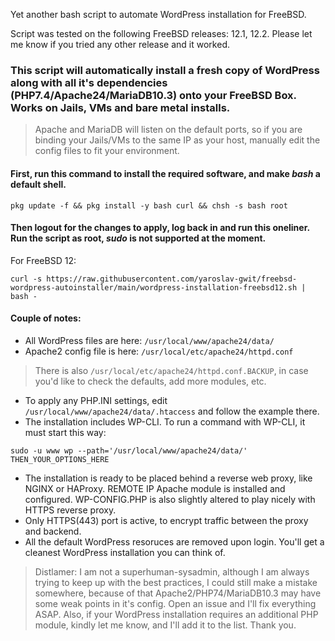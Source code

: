 Yet another bash script to automate WordPress installation for FreeBSD.

Script was tested on the following FreeBSD releases: 12.1, 12.2. Please let me know if you tried any other release and it worked.

### This script will automatically install a fresh copy of WordPress along with all it's dependencies (PHP7.4/Apache24/MariaDB10.3) onto your FreeBSD Box. Works on Jails, VMs and bare metal installs.
> Apache and MariaDB will listen on the default ports, so if you are binding your Jails/VMs to the same IP as your host, manually edit the config files to fit your environment.

#### First, run this command to install the required software, and make *bash* a default shell.
```
pkg update -f && pkg install -y bash curl && chsh -s bash root
```

#### Then logout for the changes to apply, log back in and run this oneliner. Run the script as root, *sudo* is not supported at the moment.
For FreeBSD 12:<br>
```
curl -s https://raw.githubusercontent.com/yaroslav-gwit/freebsd-wordpress-autoinstaller/main/wordpress-installation-freebsd12.sh | bash -
```

#### Couple of notes:
- All WordPress files are here: <code>/usr/local/www/apache24/data/</code>
- Apache2 config file is here: <code>/usr/local/etc/apache24/httpd.conf</code>
> There is also <code>/usr/local/etc/apache24/httpd.conf.BACKUP</code>, in case you'd like to check the defaults, add more modules, etc.
- To apply any PHP.INI settings, edit <code>/usr/local/www/apache24/data/.htaccess</code> and follow the example there.
- The installation includes WP-CLI. To run a command with WP-CLI, it must start this way:<br>
```
sudo -u www wp --path='/usr/local/www/apache24/data/' THEN_YOUR_OPTIONS_HERE
```
- The installation is ready to be placed behind a reverse web proxy, like NGINX or HAProxy. REMOTE IP Apache module is installed and configured. WP-CONFIG.PHP is also slightly altered to play nicely with HTTPS reverse proxy.
- Only HTTPS(443) port is active, to encrypt traffic between the proxy and backend.
- All the default WordPress resoruces are removed upon login. You'll get a cleanest WordPress installation you can think of.

> Distlamer: I am not a superhuman-sysadmin, although I am always trying to keep up with the best practices, I could still make a mistake somewhere, because of that Apache2/PHP74/MariaDB10.3 may have some weak points in it's config. Open an issue and I'll fix everything ASAP. Also, if your WordPress installation requires an additional PHP module, kindly let me know, and I'll add it to the list. Thank you.
